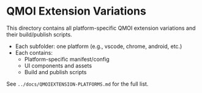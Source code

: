 # QMOI Extension Variations

This directory contains all platform-specific QMOI extension variations and their build/publish scripts.

- Each subfolder: one platform (e.g., vscode, chrome, android, etc.)
- Each contains:
  - Platform-specific manifest/config
  - UI components and assets
  - Build and publish scripts

See `../docs/QMOIEXTENSION-PLATFORMS.md` for the full list.
